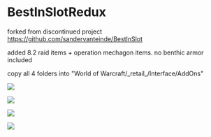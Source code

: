 # BestInSlotRedux
forked from discontinued project https://github.com/sandervanteinde/BestInSlot

added 8.2 raid items + operation mechagon items.
no benthic armor included

copy all 4 folders into "World of Warcraft/\_retail\_/Interface/AddOns"

![](https://i.imgur.com/b8qALtP.png)

![](https://i.imgur.com/oEjNtV0.png)

![](https://i.imgur.com/o7XS6RG.png)

![](https://i.imgur.com/1lAwtqU.png)
